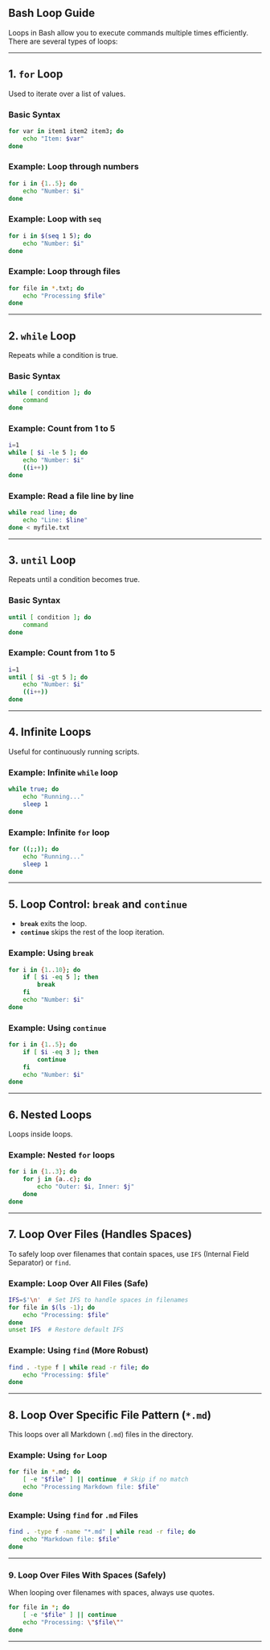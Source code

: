 ## **Bash Loop Guide**

Loops in Bash allow you to execute commands multiple times efficiently. There are several types of loops:

---

## **1. `for` Loop**
Used to iterate over a list of values.

### **Basic Syntax**
```bash
for var in item1 item2 item3; do
    echo "Item: $var"
done
```

### **Example: Loop through numbers**
```bash
for i in {1..5}; do
    echo "Number: $i"
done
```

### **Example: Loop with `seq`**
```bash
for i in $(seq 1 5); do
    echo "Number: $i"
done
```

### **Example: Loop through files**
```bash
for file in *.txt; do
    echo "Processing $file"
done
```

---

## **2. `while` Loop**
Repeats while a condition is true.

### **Basic Syntax**
```bash
while [ condition ]; do
    command
done
```

### **Example: Count from 1 to 5**
```bash
i=1
while [ $i -le 5 ]; do
    echo "Number: $i"
    ((i++))
done
```

### **Example: Read a file line by line**
```bash
while read line; do
    echo "Line: $line"
done < myfile.txt
```

---

## **3. `until` Loop**
Repeats until a condition becomes true.

### **Basic Syntax**
```bash
until [ condition ]; do
    command
done
```

### **Example: Count from 1 to 5**
```bash
i=1
until [ $i -gt 5 ]; do
    echo "Number: $i"
    ((i++))
done
```

---

## **4. Infinite Loops**
Useful for continuously running scripts.

### **Example: Infinite `while` loop**
```bash
while true; do
    echo "Running..."
    sleep 1
done
```

### **Example: Infinite `for` loop**
```bash
for ((;;)); do
    echo "Running..."
    sleep 1
done
```

---

## **5. Loop Control: `break` and `continue`**
- **`break`** exits the loop.
- **`continue`** skips the rest of the loop iteration.

### **Example: Using `break`**
```bash
for i in {1..10}; do
    if [ $i -eq 5 ]; then
        break
    fi
    echo "Number: $i"
done
```

### **Example: Using `continue`**
```bash
for i in {1..5}; do
    if [ $i -eq 3 ]; then
        continue
    fi
    echo "Number: $i"
done
```

---

## **6. Nested Loops**
Loops inside loops.

### **Example: Nested `for` loops**
```bash
for i in {1..3}; do
    for j in {a..c}; do
        echo "Outer: $i, Inner: $j"
    done
done
```

---

## **7. Loop Over Files (Handles Spaces)**
To safely loop over filenames that contain spaces, use `IFS` (Internal Field Separator) or `find`.

### **Example: Loop Over All Files (Safe)**
```bash
IFS=$'\n'  # Set IFS to handle spaces in filenames
for file in $(ls -1); do
    echo "Processing: $file"
done
unset IFS  # Restore default IFS
```

### **Example: Using `find` (More Robust)**
```bash
find . -type f | while read -r file; do
    echo "Processing: $file"
done
```

---

## **8. Loop Over Specific File Pattern (`*.md`)**
This loops over all Markdown (`.md`) files in the directory.

### **Example: Using `for` Loop**
```bash
for file in *.md; do
    [ -e "$file" ] || continue  # Skip if no match
    echo "Processing Markdown file: $file"
done
```

### **Example: Using `find` for `.md` Files**
```bash
find . -type f -name "*.md" | while read -r file; do
    echo "Markdown file: $file"
done
```

---

### **9. Loop Over Files With Spaces (Safely)**
When looping over filenames with spaces, always use quotes.

```bash
for file in *; do
    [ -e "$file" ] || continue
    echo "Processing: \"$file\""
done
```

---

